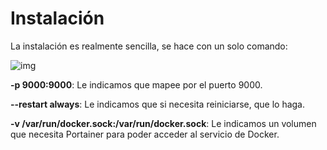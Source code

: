 # Instalación

La instalación es realmente sencilla, se hace con un solo comando:

![img](https://imgur.com/a/ijopmM4)

**-p 9000:9000**: Le indicamos que mapee por el puerto 9000.

**--restart always**: Le indicamos que si necesita reiniciarse, que lo haga.

**-v /var/run/docker.sock:/var/run/docker.sock**: Le indicamos un volumen que necesita Portainer para poder acceder al servicio de Docker.


